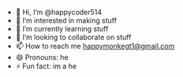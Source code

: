- 👋 Hi, I’m @happycoder514
- 👀 I’m interested in making stuff
- 🌱 I’m currently learning stuff
- 💞️ I’m looking to collaborate on stuff
- 📫 How to reach me happymonkegt1@gmail.com
- 😄 Pronouns: he
- ⚡ Fun fact: im a he

<!---
happycoder514/happycoder514 is a ✨ special ✨ repository because its `README.md` (this file) appears on your GitHub profile.
You can click the Preview link to take a look at your changes.
--->
